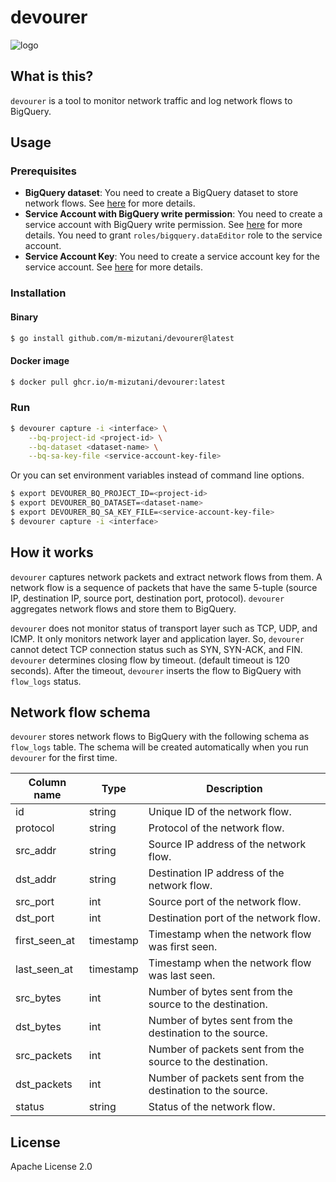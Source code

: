 # devourer

![logo](https://github.com/m-mizutani/devourer/assets/605953/65b12b2d-3d79-4ba0-b312-de171210210b)

## What is this?

`devourer` is a tool to monitor network traffic and log network flows  to BigQuery.

## Usage

### Prerequisites

- **BigQuery dataset**: You need to create a BigQuery dataset to store network flows. See [here](https://cloud.google.com/bigquery/docs/datasets) for more details.
- **Service Account with BigQuery write permission**: You need to create a service account with BigQuery write permission. See [here](https://cloud.google.com/bigquery/docs/reference/libraries) for more details. You need to grant `roles/bigquery.dataEditor` role to the service account.
- **Service Account Key**: You need to create a service account key for the service account. See [here](https://cloud.google.com/iam/docs/creating-managing-service-account-keys) for more details.

### Installation

#### Binary

```bash
$ go install github.com/m-mizutani/devourer@latest
```

#### Docker image

```bash
$ docker pull ghcr.io/m-mizutani/devourer:latest
```

### Run

```bash
$ devourer capture -i <interface> \
    --bq-project-id <project-id> \
    --bq-dataset <dataset-name> \
    --bq-sa-key-file <service-account-key-file>
```

Or you can set environment variables instead of command line options.

```bash
$ export DEVOURER_BQ_PROJECT_ID=<project-id>
$ export DEVOURER_BQ_DATASET=<dataset-name>
$ export DEVOURER_BQ_SA_KEY_FILE=<service-account-key-file>
$ devourer capture -i <interface>
```

## How it works

`devourer` captures network packets and extract network flows from them. A network flow is a sequence of packets that have the same 5-tuple (source IP, destination IP, source port, destination port, protocol). `devourer` aggregates network flows and store them to BigQuery.

`devourer` does not monitor status of transport layer such as TCP, UDP, and ICMP. It only monitors network layer and application layer. So, `devourer` cannot detect TCP connection status such as SYN, SYN-ACK, and FIN. `devourer` determines closing flow by timeout. (default timeout is 120 seconds). After the timeout, `devourer` inserts the flow to BigQuery with `flow_logs` status.

## Network flow schema

`devourer` stores network flows to BigQuery with the following schema as `flow_logs` table. The schema will be created automatically when you run `devourer` for the first time.

| Column name | Type | Description |
| --- | --- | --- |
| id | string | Unique ID of the network flow. |
| protocol | string | Protocol of the network flow. |
| src_addr | string | Source IP address of the network flow. |
| dst_addr | string | Destination IP address of the network flow. |
| src_port | int | Source port of the network flow. |
| dst_port | int | Destination port of the network flow. |
| first_seen_at | timestamp | Timestamp when the network flow was first seen. |
| last_seen_at | timestamp | Timestamp when the network flow was last seen. |
| src_bytes | int | Number of bytes sent from the source to the destination. |
| dst_bytes | int | Number of bytes sent from the destination to the source. |
| src_packets | int | Number of packets sent from the source to the destination. |
| dst_packets | int | Number of packets sent from the destination to the source. |
| status | string | Status of the network flow. |

## License

Apache License 2.0
